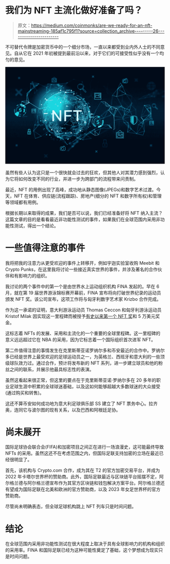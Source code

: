# 我们为 NFT 主流化做好准备了吗？

> 原文：<https://medium.com/coinmonks/are-we-ready-for-an-nft-mainstreaming-185af1c795f1?source=collection_archive---------26----------------------->

不可替代令牌是加密货币中的一个细分市场，一直以来都受到业内外人士的不同意见。自从它在 2021 年初被提到最前沿以来，对于它们的可接受性似乎没有一个均匀的意见。

![](img/ec04e39e9a0296d1f36e67c05f6fc854.png)

虽然有些人认为这只是一个很快就会过去的狂欢，但其他人对其潜力感到强烈，认为它将如何改变不同的行业，并进一步为跨部门的流程带来问责制。

最近，NFT 的用例出现了高峰，成功地从静态图像(JPEGs)和数字艺术过渡。今天，NFT 在体育、供应链(流程跟踪)、房地产(细分的 NFT 和数字所有权)和管理等领域都有用例。

根据长期以来取得的成果，我们是否可以说，我们已经准备好将 NFT 纳入主流？这篇文章的目的是看看最近非功能性测试的事件，如果我们在全球范围内采用非功能性测试，得出一个结论。

# 一些值得注意的事件

我将把我的注意力从更受欢迎的事件上转移开，例如宇迦实验室收购 Meebit 和 Crypto Punks，在这里我将讨论一些接近真实世界的事件，并涉及著名的合作伙伴和有影响力的组织。

我讨论的两个事件中的第一个是由世界水上运动组织机构 FINA 发起的。早在 6 月，就在第 19 届世界游泳锦标赛开幕前，FINA 宣布将向打破世界纪录的运动员颁发 NFT 奖。该公司宣布，这项工作将与匈牙利数字艺术家 Krizbo 合作完成。

作为这一承诺的证明，意大利游泳运动员 Thomas Ceccon 和匈牙利游泳运动员 Kristof Milak 因实现这一里程碑而被授予[有史以来第一个 NFT 奖](https://nftnewstoday.com/2022/06/28/world-record-breaking-swimmers-receive-nfts-along-with-50000-in-prizes/)和 5 万美元奖金。

这标志着 NFTs 的发展、采用和主流化的一个重要的全球里程碑。这一里程碑的意义远远超过它在 NBA 的采用，因为它标志着一个国际组织首次进军 NFT。

第二件值得注意的事情发生在克里斯蒂亚诺罗纳尔多和币安最近的合作中。罗纳尔多已经是世界上最受欢迎的足球运动员之一，为英格兰、西班牙和意大利的一些顶级球队效力过。通过合作，预计将发布新的 NFT 系列，进一步建立球员和他的粉丝之间的联系，并展示他最具标志性的表演。

虽然这看起来很正常，但这里的要点在于克里斯蒂亚诺·罗纳尔多在 20 多年的职业足球生涯中积累的全球球迷基础，以及这如何能够超越大多数球迷的大众接受(通过购买和转售)。

这还不算币安如何成功地为意大利足球俱乐部 SS 建立了 NFT 票务中心。拉齐奥，连同它与波尔图的现有关系，以及巴西和阿根廷足协。

# 尚未展开

国际足球协会联合会(FIFA)和加密项目之间正在进行一场浪漫史，这可能最终导致 NFTs 的采用。虽然这还不在考虑范围之内，但国际足联支持加密的立场在最近已经很明显了。

首先，该机构与 Crypto.com 合作，成为其在 T2 的官方加密交易平台，并成为 2022 年卡塔尔世界杯的赞助商。此外，国际足联最近与区块链平台摇摆不定，阿尔格兰德与阿尔格兰德宣布作为其官方区块链和钱包解决方案平台。阿尔格兰德还有望成为国际足联在北美和欧洲的官方赞助商，以及 2023 年女足世界杯的官方赞助商。

尽管尚未明确表态，但全球足球机构跳上 NFT 列车只是时间问题。

# 结论

在全球范围内采用非功能性测试在很大程度上取决于具有全球影响力的机构和组织的采用率。FINA 和国际足联已经为这种可能性奠定了基础，这个梦想成为现实只是时间问题。